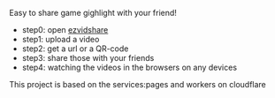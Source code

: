 Easy to share game gighlight with your friend!
- step0: open [ezvidshare](https://ezvidshare.dirtsai.tech)
- step1: upload a video
- step2: get a url or a QR-code
- step3: share those with your friends
- step4: watching the videos in the browsers on any devices

This project is based on the services:pages and workers on cloudflare
